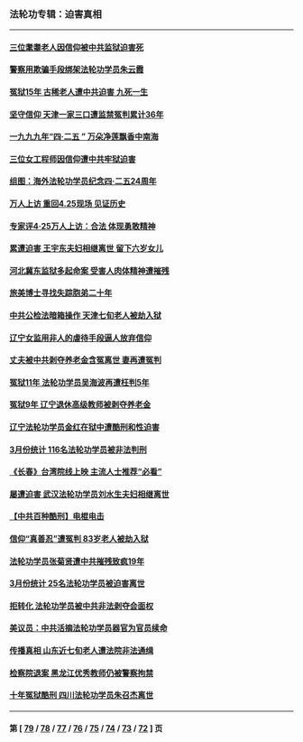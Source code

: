 ### 法轮功专辑：迫害真相
---
#### [三位耄耋老人因信仰被中共监狱迫害死](../../pages/nf4379/n13986618.md?05040430) 
#### [警察用欺骗手段绑架法轮功学员朱云霞](../../pages/nf4379/n13985959.md?05040430) 
#### [冤狱15年 古稀老人遭中共迫害 九死一生](../../pages/nf4379/n13985199.md?05040430) 
#### [坚守信仰 天津一家三口遭监禁冤判累计36年](../../pages/nf4379/n13983791.md?05040430) 
#### [一九九九年“四·二五 ” 万朵净莲飘香中南海](../../pages/nf4379/n13984266.md?05040430) 
#### [三位女工程师因信仰遭中共牢狱迫害](../../pages/nf4379/n13982891.md?05040430) 
#### [组图：海外法轮功学员纪念四‧二五24周年](../../pages/nf4379/n13979790.md?05040430) 
#### [万人上访 重回4.25现场 见证历史](../../pages/nf4379/n13979775.md?05040430) 
#### [专家评4‧25万人上访：合法 体现勇敢精神](../../pages/nf4379/n13975820.md?05040430) 
#### [累遭迫害 王宇东夫妇相继离世 留下六岁女儿](../../pages/nf4379/n13977555.md?05040430) 
#### [河北冀东监狱多起命案 受害人肉体精神遭摧残](../../pages/nf4379/n13976483.md?05040430) 
#### [旅美博士寻找失踪胞弟二十年](../../pages/nf4379/n13976318.md?05040430) 
#### [中共公检法暗箱操作 天津七旬老人被劫入狱](../../pages/nf4379/n13975097.md?05040430) 
#### [辽宁女监用非人的虐待手段逼人放弃信仰](../../pages/nf4379/n13972297.md?05040430) 
#### [丈夫被中共剥夺养老金含冤离世 妻再遭冤判](../../pages/nf4379/n13970514.md?05040430) 
#### [冤狱11年 法轮功学员吴海波再遭枉判5年](../../pages/nf4379/n13966760.md?05040430) 
#### [冤狱9年 辽宁退休高级教师被剥夺养老金](../../pages/nf4379/n13969844.md?05040430) 
#### [辽宁法轮功学员金红在狱中遭酷刑和性迫害](../../pages/nf4379/n13969049.md?05040430) 
#### [3月份统计 116名法轮功学员被非法判刑](../../pages/nf4379/n13967624.md?05040430) 
#### [《长春》台湾院线上映 主流人士推荐“必看”](../../pages/nf4379/n13967751.md?05040430) 
#### [屡遭迫害 武汉法轮功学员刘水生夫妇相继离世](../../pages/nf4379/n13965806.md?05040430) 
#### [【中共百种酷刑】电棍电击](../../pages/nf4379/n13964477.md?05040430) 
#### [信仰“真善忍”遭冤判 83岁老人被劫入狱](../../pages/nf4379/n13958286.md?05040430) 
#### [法轮功学员张菊贤遭中共摧残致疯19年](../../pages/nf4379/n13962633.md?05040430) 
#### [3月份统计 25名法轮功学员被迫害离世](../../pages/nf4379/n13963851.md?05040430) 
#### [拒转化 法轮功学员被中共非法剥夺会面权](../../pages/nf4379/n13961975.md?05040430) 
#### [美议员：中共活摘法轮功学员器官为官员续命](../../pages/nf4379/n13961550.md?05040430) 
#### [传播真相 山东近七旬老人遭法院非法通缉](../../pages/nf4379/n13961068.md?05040430) 
#### [检察院退案 黑龙江优秀教师仍被警察拘禁](../../pages/nf4379/n13960361.md?05040430) 
#### [十年冤狱酷刑 四川法轮功学员朱召杰离世](../../pages/nf4379/n13959794.md?05040430) 

---
#### 第 [ [79](./79.md?05040430) / [78](./78.md?05040430) / [77](./77.md?05040430) / [76](./76.md?05040430) / [75](./75.md?05040430) / [74](./74.md?05040430) / [73](./73.md?05040430) / [72](./72.md?05040430) ] 页
